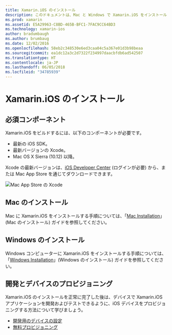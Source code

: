 ```yaml
---
title: Xamarin.iOS のインストール
description: このドキュメントは、Mac と Windows で Xamarin.iOS をインストールする方法とテストのためにデバイスをプロビジョニングする方法を記したガイドにリンクされています。
ms.prod: xamarin
ms.assetid: E5A29963-C8BD-465B-BFC1-7FAC9CC64BD3
ms.technology: xamarin-ios
author: bradumbaugh
ms.author: brumbaug
ms.date: 12/02/2016
ms.openlocfilehash: 58eb2c348530e6ed3caa04c5a367e01d3b98beaa
ms.sourcegitcommit: ea1dc12a3c2d7322f234997daacbfdb6ad542507
ms.translationtype: HT
ms.contentlocale: ja-JP
ms.lasthandoff: 06/05/2018
ms.locfileid: "34785939"
---
```

# <a name="xamarinios-installation"></a>Xamarin.iOS のインストール

## <a name="required-components"></a>必須コンポーネント

Xamarin.iOS をビルドするには、以下のコンポーネントが必要です。

-    最新の iOS SDK。
-    最新バージョンの Xcode。
-    Mac OS X Sierra (10.12) 以降。

Xcode の最新バージョンは、[iOS Developer Center](https://developer.apple.com/devcenter/ios/index.action#downloads) (ログインが必要) から、または Mac App Store を通じてダウンロードできます。

![](images/xcode.png "Mac App Store の Xcode")

## <a name="mac-installation"></a>Mac のインストール

Mac に Xamarin.iOS をインストールする手順については、「[Mac Installation](https://docs.microsoft.com/visualstudio/mac/installation)」(Mac のインストール) ガイドを参照してください。


## <a name="windows-installation"></a>Windows のインストール

Windows コンピューターに Xamarin.iOS をインストールする手順については、「[Windows Installation](~/ios/get-started/installation/windows/index.md)」(Windows のインストール) ガイドを参照してください。

## <a name="development-and-device-provisioning"></a>開発とデバイスのプロビジョニング

Xamarin.iOS のインストールを正常に完了した後は、デバイスで Xamarin.iOS アプリケーションを開発およびテストできるように、iOS デバイスをプロビジョニングする方法について学びましょう。

* [開発用のデバイスの設定](device-provisioning/index.md)
* [無料プロビジョニング](~/ios/get-started/installation/device-provisioning/free-provisioning.md)
